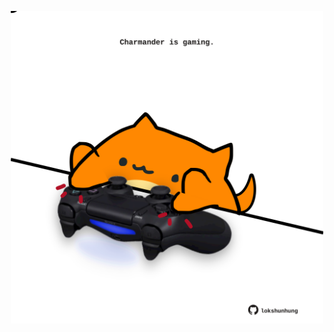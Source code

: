 <!-- built at 20/05/2025, 21:00:32 UTC -->
<p align="center">
  <img width="500" height="500" src="./ReadmeImage.svg">
</p>
